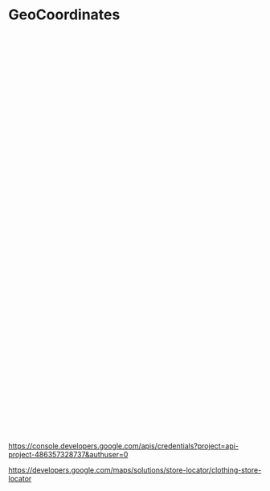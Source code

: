 # GeoCoordinates

<html>
<head></head>
<body>
<div id="googleMap" style="width:80%;height:400px;"></div>

<div id="x" style="width:100%;height:400px;"></div>

</body>
<script>




function getLocation() {
	
    if (navigator.geolocation) {
			navigator.geolocation.getCurrentPosition(showPosition);
    } else {
        console.log("Geolocation is not supported by this browser.");
    }
}


function showPosition(position) {
var myCenter = new google.maps.LatLng(position.coords.latitude,position.coords.longitude);
	var mapProp= {
    center:myCenter,
    zoom:15,
};
var map=new google.maps.Map(document.getElementById("googleMap"),mapProp);
var marker = new google.maps.Marker({position:myCenter});
  marker.setMap(map);
  
  var infowindow = new google.maps.InfoWindow({
    content: "Your current location"
  });
  infowindow.open(map,marker);
}


getLocation();
</script>

<script src="https://maps.googleapis.com/maps/api/js?key=AIzaSyC7lyap4OR0VjgDkYjQKu6SxZT0pukXr_Q&callback=getLocation"></script>
</html>


https://console.developers.google.com/apis/credentials?project=api-project-486357328737&authuser=0

https://developers.google.com/maps/solutions/store-locator/clothing-store-locator
